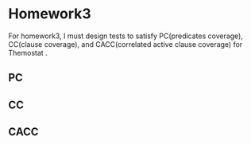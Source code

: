 # Homework3
For homework3, I must design tests to satisfy PC(predicates coverage), CC(clause coverage), and CACC(correlated active clause coverage) for Themostat .

## PC

## CC

## CACC
